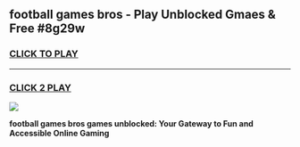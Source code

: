 
## football games bros - Play Unblocked Gmaes & Free #8g29w
<h3>
<a href="https://premium.freeplayer.one?title=football_games_bros&ref=03M">CLICK TO PLAY</a></h3>
<hr>

<h3>
<a href="https://premium.freeplayer.one?title=football_games_bros&ref=03M">CLICK 2 PLAY</a>
  
</h3>

<a href="https://premium.freeplayer.one?title=football_games_bros&ref=03M"><img src="https://clearcache.store/games.png"></a>


**football games bros games unblocked: Your Gateway to Fun and Accessible Online Gaming**
